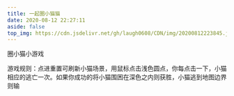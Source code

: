 ```yaml
---
title: 一起圈小猫猫
date: 2020-08-12 22:27:11
aside: false
top_img: https://cdn.jsdelivr.net/gh/laugh0608/CDN/img/20200812223845.jpg
---
```


<script src="/myjs/phaser.min.js"></script>
<script src="/myjs/catch-the-cat.js"></script>
<style>
    #catch-the-cat{
      display: flex;
      justify-content: center;
    }
  </style>
<body>
<script>
$(document).ready(function () {
    if(location.href.indexOf("#reloaded")==-1){
        location.href=location.href+"#reloaded";
        location.reload();
    }
})
</script>
  <p>圈小猫小游戏</p>
  <p>游戏规则：点进重置可刷新小猫场景，用鼠标点击浅色圆点，你每点击一下，小猫相应的逃亡一次。如果你成功的将小猫围困在深色之内则获胜，小猫逃到地图边界则输</p>
  <div id="catch-the-cat"></div>
</body>
<script>
  window.game = new CatchTheCatGame({
    w: 11,
    h: 11,
    r: 20,
    backgroundColor: 0xeeeeee,
    parent: 'catch-the-cat',
    statusBarAlign: 'center',
    credit: '大白萝卜'
  });
</script>